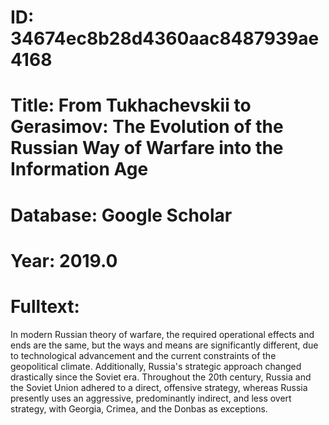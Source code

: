# ID: 34674ec8b28d4360aac8487939ae4168
# Title: From Tukhachevskii to Gerasimov: The Evolution of the Russian Way of Warfare into the Information Age
# Database: Google Scholar
# Year: 2019.0
# Fulltext:
In modern Russian theory of warfare, the required operational effects and ends are the same, but the ways and means are significantly different, due to technological advancement and the current constraints of the geopolitical climate.
Additionally, Russia's strategic approach changed drastically since the Soviet era.
Throughout the 20th century, Russia and the Soviet Union adhered to a direct, offensive strategy, whereas Russia presently uses an aggressive, predominantly indirect, and less overt strategy, with Georgia, Crimea, and the Donbas as exceptions.